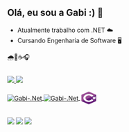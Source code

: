 ## Olá, eu sou a Gabi :) 🪩

- Atualmente trabalho com .NET ☁️
- Cursando Engenharia de Software 🖥️

🌧️🤍☕🎧
##

 <div>
  <a href="https://github.com/gabrieIIi1">
  <img height="180em" src="https://github-readme-stats.vercel.app/api?username=gabrieIIi1&show_icons=true&theme=radical&include_all_commits=true&count_private=true"/>
  <img height="180em" src="https://github-readme-stats.vercel.app/api/top-langs/?username=gabrieIIi1&layout=compact&langs_count=16&theme=radical"/>
</div>

<div style="display: inline_block"><br>
  <img align="center" alt="Gabi-.Net" height="30" width="40" src="https://cdn.jsdelivr.net/gh/devicons/devicon@latest/icons/dotnetcore/dotnetcore-original.svg">
   <img align="center" alt="Gabi-.Net" height="30" width="40" src="https://cdn.jsdelivr.net/gh/devicons/devicon@latest/icons/mysql/mysql-original-wordmark.svg">
  <img align="center" alt="Gabi-Csharp" height="30" width="40" src="https://raw.githubusercontent.com/devicons/devicon/master/icons/csharp/csharp-original.svg">
</div>


##


<div> 
  <a href="https://instagram.com/gabri.elli_" target="_blank"><img src="https://img.shields.io/badge/-Instagram-%23E4405F?style=for-the-badge&logo=instagram&logoColor=white" target="_blank"></a>
  <a href = "mailto:gabriellisilva1400@gmail.com"><img src="https://img.shields.io/badge/-Gmail-%23333?style=for-the-badge&logo=gmail&logoColor=white" target="_blank"></a>
  <a href="https://www.linkedin.com/in/gabrielli-cristini-da-silva-a7953919a/" target="_blank"><img src="https://img.shields.io/badge/-LinkedIn-%230077B5?style=for-the-badge&logo=linkedin&logoColor=white" target="_blank"></a> 


</div>



